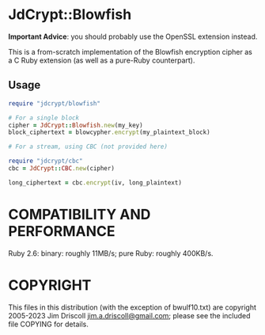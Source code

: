 # JdCrypt::Blowfish

**Important Advice**: you should probably use the OpenSSL extension instead.

This is a from-scratch implementation of the Blowfish encryption cipher as a C
Ruby extension (as well as a pure-Ruby counterpart).

## Usage

```ruby
require "jdcrypt/blowfish"

# For a single block
cipher = JdCrypt::Blowfish.new(my_key)
block_ciphertext = blowcypher.encrypt(my_plaintext_block)

# For a stream, using CBC (not provided here)

require "jdcrypt/cbc"
cbc = JdCrypt::CBC.new(cipher)

long_ciphertext = cbc.encrypt(iv, long_plaintext)
```

# COMPATIBILITY AND PERFORMANCE

Ruby 2.6: binary: roughly 11MB/s; pure Ruby: roughly 400KB/s.

# COPYRIGHT

This files in this distribution (with the exception of bwulf10.txt) are
copyright 2005-2023 Jim Driscoll <jim.a.driscoll@gmail.com>; please see the included file COPYING for details.
